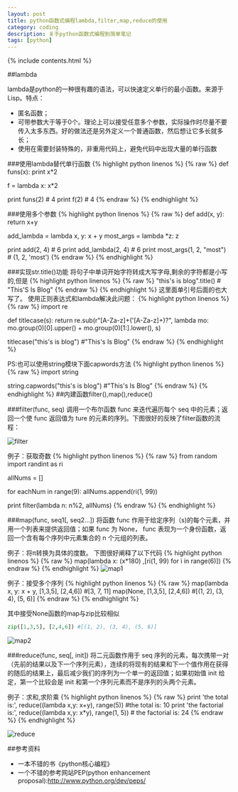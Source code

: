 ```yaml
---
layout: post
title: python函数式编程lambda,filter,map,reduce的使用
category: coding
description: 关于python函数式编程到简单笔记
tags: [python]
---
```


{% include contents.html %}

##lambda

lambda是python的一种很有趣的语法，可以快速定义单行的最小函数。来源于Lisp。特点：

 * 匿名函数；
 * 可带参数大于等于0个。理论上可以接受任意多个参数，实际操作时尽量不要传入太多东西。好的做法还是另外定义一个普通函数，然后想让它多长就多长；
 * 使用在需要封装特殊的，非重用代码上，避免代码中出现大量的单行函数

###使用lambda替代单行函数
{% highlight python linenos %}
{% raw %}
def funs(x):
    print x*2

f = lambda x: x*2

print funs(2) # 4
print f(2) # 4
{% endraw %}
{% endhighlight %}

###使用多个参数
{% highlight python linenos %}
{% raw %}
def add(x, y):
  return x+y

add_lambda = lambda x, y: x + y
most_args = lambda *z: z

print add(2, 4) # 6
print add_lambda(2, 4) # 6
print most_args(1, 2, "most") # (1, 2, 'most')
{% endraw %}
{% endhighlight %}

###实现str.title()功能
将句子中单词开始字符转成大写字母,剩余的字符都是小写的,但是
{% highlight python linenos %}
{% raw %}
"this's is blog".title() # "This'S Is Blog"
{% endraw %}
{% endhighlight %}
这里面单引号后面的也大写了。
使用正则表达式和lambda解决此问题：
{% highlight python linenos %}
{% raw %}
import re

def titlecase(s):
  return re.sub(r"[A-Za-z]+('[A-Za-z]+)?", lambda mo: mo.group(0)[0].upper() + mo.group(0)[1:].lower(), s)

titlecase("this's is blog") #"This's Is Blog"
{% endraw %}
{% endhighlight %}

PS:也可以使用string模块下面capwords方法
{% highlight python linenos %}
{% raw %}
import string

string.capwords("this's is blog") #"This's Is Blog"
{% endraw %}
{% endhighlight %}
##内建函数filter(),map(),reduce()

###filter(func, seq)
调用一个布尔函数 func 来迭代遍历每个 seq 中的元素；返回一个使 func 返回值为 ture 的元素的序列。下图很好的反映了filter函数的流程：

![filter][filter]

例子：获取奇数
{% highlight python linenos %}
{% raw %}
from random import randint as ri

allNums = []

for eachNum in range(9):
  allNums.append(ri(1, 99))

print filter(lambda n: n%2, allNums)
{% endraw %}
{% endhighlight %}

###map(func, seq1[, seq2...])
将函数 func 作用于给定序列（s)的每个元素，并用一个列表来提供返回值；如果 func 为 None， func 表现为一个身份函数，返回一个含有每个序列中元素集合的 n 个元组的列表。

例子：将π转换为具体的度数。
下图很好阐释了以下代码
{% highlight python linenos %}
{% raw %}
map(lambda x: (x*180) ,[ri(1, 99) for i in range(6)])
{% endraw %}
{% endhighlight %}
![map1][map1]

例子：接受多个序列
{% highlight python linenos %}
{% raw %}
map(lambda x, y: x + y, [1,3,5], [2,4,6]) #[3, 7, 11]
map(None, [1,3,5], [2,4,6]) #[(1, 2), (3, 4), (5, 6)]
{% endraw %}
{% endhighlight %}

其中接受None函数的map与zip比较相似

~~~ python
zip([1,3,5], [2,4,6]) #[(1, 2), (3, 4), (5, 6)]
~~~

![map2][map2]

###reduce(func, seq[, init])
将二元函数作用于 seq 序列的元素，每次携带一对（先前的结果以及下一个序列元素），连续的将现有的结果和下一个值作用在获得的随后的结果上，最后减少我们的序列为一个单一的返回值；如果初始值 init 给定，第一个比较会是 init 和第一个序列元素而不是序列的头两个元素。

例子：求和,求阶乘
{% highlight python linenos %}
{% raw %}
print 'the total is:', reduce((lambda x,y: x+y), range(5)) #the total is: 10
print 'the factorial is:', reduce((lambda x,y: x*y), range(1, 5)) # the factorial is: 24
{% endraw %}
{% endhighlight %}

![reduce][reduce]

##参考资料
 * 一本不错的书《python核心编程》
 * 一个不错的参考网站PEP(python enhancement proposal):<http://www.python.org/dev/peps/>

[filter]: http://farm8.staticflickr.com/7425/9416185128_1e702ed691.jpg "filter"
[map2]: http://farm4.staticflickr.com/3768/9416185224_dd40a3df4b.jpg "map2"
[reduce]: http://farm3.staticflickr.com/2878/9413420619_8e03e9dd0d.jpg "reduce"
[map1]: http://farm6.staticflickr.com/5446/9416185390_433fdc5dd9.jpg "map1"
